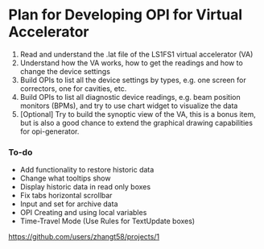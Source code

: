 # Plan for Developing OPI for Virtual Accelerator

1.	Read and understand the .lat file of the LS1FS1 virtual accelerator (VA)
2.	Understand how the VA works, how to get the readings and how to change the device settings
3.	Build OPIs to list all the device settings by types, e.g. one screen for correctors, one for cavities, etc.
4.	Build OPIs to list all diagnostic device readings, e.g. beam position monitors (BPMs), and try to use chart widget to visualize the data
5.	[Optional] Try to build the synoptic view of the VA, this is a bonus item, but is also a good chance to extend the graphical drawing capabilities for opi-generator.

### To-do
- Add functionality to restore historic data
- Change what tooltips show
- Display historic data in read only boxes
- Fix tabs horizontal scrollbar
- Input and set for archive data
- OPI Creating and using local variables
- Time-Travel Mode (Use Rules for TextUpdate boxes)

https://github.com/users/zhangt58/projects/1